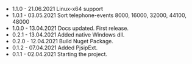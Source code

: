 
* 1.1.0   - 21.06.2021 Linux-x64 support
* 1.0.1   - 03.05.2021 Sort telephone-events 8000, 16000, 32000, 44100, 48000
* 1.0.0   - 13.04.2021 Docs updated. First release.
* 0.2.1   - 13.04.2021 Added native Windows dll.
* 0.2.0   - 12.04.2021 Build Nuget Package.
* 0.1.2   - 07.04.2021 Added PjsipExt.
* 0.1.1   - 02.04.2021 Starting the project.
